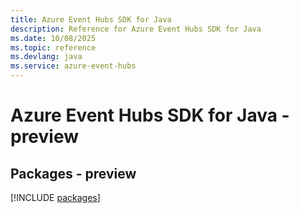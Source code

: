 ```yaml
---
title: Azure Event Hubs SDK for Java
description: Reference for Azure Event Hubs SDK for Java
ms.date: 10/08/2025
ms.topic: reference
ms.devlang: java
ms.service: azure-event-hubs
---
```

# Azure Event Hubs SDK for Java - preview
## Packages - preview
[!INCLUDE [packages](event-hubs-index.md)]